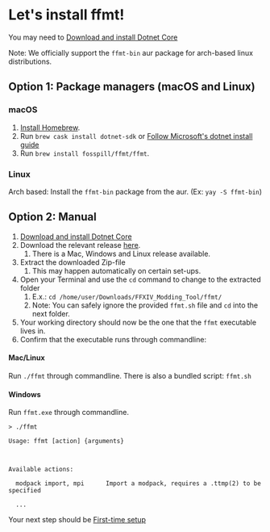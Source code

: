 # Let's install ffmt!

You may need to [Download and install Dotnet Core](https://dotnet.microsoft.com/download/dotnet-core)

Note: We officially support the `ffmt-bin` aur package for arch-based linux distributions.

## Option 1: Package managers (macOS and Linux)
### macOS
1.  [Install Homebrew](https://brew.sh).
2.  Run `brew cask install dotnet-sdk` or [Follow Microsoft's dotnet install guide](https://dotnet.microsoft.com/download/dotnet-core)
3.  Run `brew install fosspill/ffmt/ffmt`.

### Linux
Arch based: Install the `ffmt-bin` package from the aur. (Ex: `yay -S ffmt-bin`)

## Option 2: Manual

1. [Download and install Dotnet Core](https://dotnet.microsoft.com/download/dotnet-core)
2. Download the relevant release [here](https://github.com/fosspill/FFXIV_Modding_Tool/releases).
   1. There is a Mac, Windows and Linux release available.
3. Extract the downloaded Zip-file
   1. This may happen automatically on certain set-ups.
4. Open your Terminal and use the `cd` command to change to the extracted folder
   1. E.x.: `cd /home/user/Downloads/FFXIV_Modding_Tool/ffmt/`
   2. Note: You can safely ignore the provided `ffmt.sh` file and `cd` into the next folder.
5. Your working directory should now be the one that the `ffmt` executable lives in.
6. Confirm that the executable runs through commandline: 

#### Mac/Linux

Run `./ffmt` through commandline.
There is also a bundled script: `ffmt.sh`

#### Windows

Run `ffmt.exe` through commandline.

```
> ./ffmt

Usage: ffmt [action] {arguments}



Available actions:

  modpack import, mpi      Import a modpack, requires a .ttmp(2) to be specified

  ...

```


Your next step should be [First-time setup](userguide/quickstart/setup)
